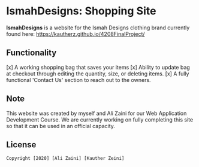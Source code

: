 # IsmahDesigns: Shopping Site 

**IsmahDesigns** is a website for the Ismah Designs clothing brand currently found here: https://kautherz.github.io/4208FinalProject/

## Functionality

[x] A working shopping bag that saves your items
[x] Ability to update bag at checkout through editing the quantity, size, or deleting items.
[x] A fully functional 'Contact Us' section to reach out to the owners.

## Note

This website was created by myself and Ali Zaini for our Web Application Development Course. We are currently working on fully completing this site so that it can be used in an official capacity. 

## License

    Copyright [2020] [Ali Zaini] [Kauther Zeini]
